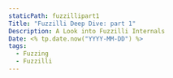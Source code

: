 ```yaml
---
staticPath: fuzzillipart1
Title: "Fuzzilli Deep Dive: part 1"
Description: A Look into Fuzzilli Internals
Date: <% tp.date.now("YYYY-MM-DD") %>
tags:
  - Fuzzing
  - Fuzzilli
---
```


